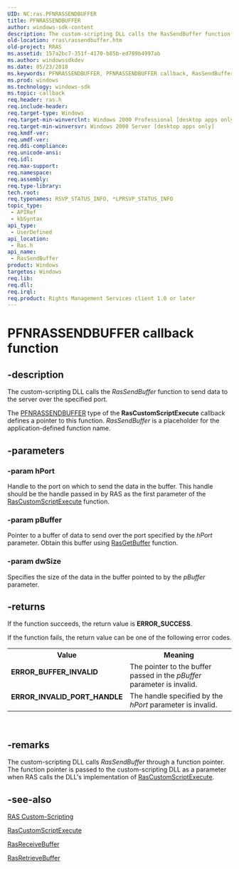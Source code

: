 ```yaml
---
UID: NC:ras.PFNRASSENDBUFFER
title: PFNRASSENDBUFFER
author: windows-sdk-content
description: The custom-scripting DLL calls the RasSendBuffer function to send data to the server over the specified port.
old-location: rras\rassendbuffer.htm
old-project: RRAS
ms.assetid: 157a2bc7-351f-4170-b85b-ed789b4997ab
ms.author: windowssdkdev
ms.date: 05/23/2018
ms.keywords: PFNRASSENDBUFFER, PFNRASSENDBUFFER callback, RasSendBuffer, RasSendBuffer callback function [RAS], _ras_rassendbuffer, ras/RasSendBuffer, rras.rassendbuffer
ms.prod: windows
ms.technology: windows-sdk
ms.topic: callback
req.header: ras.h
req.include-header: 
req.target-type: Windows
req.target-min-winverclnt: Windows 2000 Professional [desktop apps only]
req.target-min-winversvr: Windows 2000 Server [desktop apps only]
req.kmdf-ver: 
req.umdf-ver: 
req.ddi-compliance: 
req.unicode-ansi: 
req.idl: 
req.max-support: 
req.namespace: 
req.assembly: 
req.type-library: 
tech.root: 
req.typenames: RSVP_STATUS_INFO, *LPRSVP_STATUS_INFO
topic_type:
 - APIRef
 - kbSyntax
api_type:
 - UserDefined
api_location:
 - Ras.h
api_name:
 - RasSendBuffer
product: Windows
targetos: Windows
req.lib: 
req.dll: 
req.irql: 
req.product: Rights Management Services client 1.0 or later
---
```


# PFNRASSENDBUFFER callback function


## -description


The custom-scripting DLL calls the 
<i>RasSendBuffer</i> function to send data to the server over the specified port.

The <a href="https://msdn.microsoft.com/e31ab530-cb60-4bb0-be44-3ba90fdf71f1">PFNRASSENDBUFFER</a> type of the <b>RasCustomScriptExecute</b> callback defines a pointer to this function. <i>RasSendBuffer</i> is a placeholder for the application-defined function name.


## -parameters




### -param hPort

Handle to the port on which to send the data in the buffer. This handle should be the handle passed in by RAS as the first parameter of the 
<a href="https://msdn.microsoft.com/e31ab530-cb60-4bb0-be44-3ba90fdf71f1">RasCustomScriptExecute</a> function.


### -param pBuffer

Pointer to a buffer of data to send over the port specified by the <i>hPort</i> parameter. Obtain this buffer using 
<a href="https://msdn.microsoft.com/655f2dfa-a6cf-43db-8d2e-bf9a10163c75">RasGetBuffer</a> function.


### -param dwSize

Specifies the size of the data in the buffer pointed to by the <i>pBuffer</i> parameter.


## -returns



If the function succeeds, the return value is <b>ERROR_SUCCESS</b>.

If the function fails, the return value can be one of the following error codes.

<table>
<tr>
<th>Value</th>
<th>Meaning</th>
</tr>
<tr>
<td width="40%">
<dl>
<dt><b>ERROR_BUFFER_INVALID</b></dt>
</dl>
</td>
<td width="60%">
The pointer to the buffer passed in the <i>pBuffer</i> parameter is invalid.

</td>
</tr>
<tr>
<td width="40%">
<dl>
<dt><b>ERROR_INVALID_PORT_HANDLE</b></dt>
</dl>
</td>
<td width="60%">
The handle specified by the <i>hPort</i> parameter is invalid.

</td>
</tr>
</table>
 




## -remarks



The custom-scripting DLL calls 
<i>RasSendBuffer</i> through a function pointer. The function pointer is passed to the custom-scripting DLL as a parameter when RAS calls the DLL's implementation of 
<a href="https://msdn.microsoft.com/e31ab530-cb60-4bb0-be44-3ba90fdf71f1">RasCustomScriptExecute</a>.




## -see-also




<a href="https://msdn.microsoft.com/c27b8b02-6018-4441-a355-1fb890b9001c">RAS Custom-Scripting</a>



<a href="https://msdn.microsoft.com/e31ab530-cb60-4bb0-be44-3ba90fdf71f1">RasCustomScriptExecute</a>



<a href="https://msdn.microsoft.com/cc5523df-748d-4f96-8d54-bf0a2f9ecde4">RasReceiveBuffer</a>



<a href="https://msdn.microsoft.com/5dc8a034-f1cb-47c5-8d60-06f314a85f11">RasRetrieveBuffer</a>
 

 

